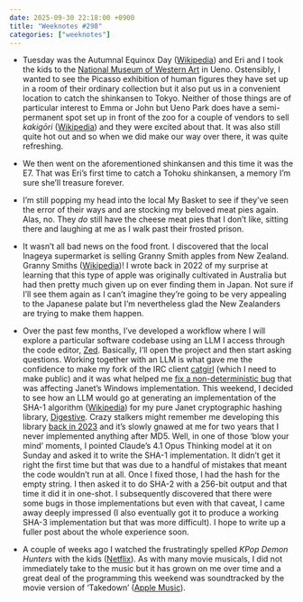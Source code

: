 ```yaml
---
date: 2025-09-30 22:18:00 +0900
title: "Weeknotes #298"
categories: ["weeknotes"]
---
```


- Tuesday was the Autumnal Equinox Day ([Wikipedia](https://en.wikipedia.org/wiki/Autumnal_Equinox_Day)) and Eri and I took the kids to the [National Museum of Western Art](https://www.nmwa.go.jp/en/) in Ueno. Ostensibly, I wanted to see the Picasso exhibition of human figures they have set up in a room of their ordinary collection but it also put us in a convenient location to catch the shinkansen to Tokyo. Neither of those things are of particular interest to Emma or John but Ueno Park does have a semi-permanent spot set up in front of the zoo for a couple of vendors to sell _kakigōri_ ([Wikipedia](https://en.wikipedia.org/wiki/Kakigōri)) and they were excited about that. It was also still quite hot out and so when we did make our way over there, it was quite refreshing.

- We then went on the aforementioned shinkansen and this time it was the E7. That was Eri’s first time to catch a Tohoku shinkansen, a memory I’m sure she’ll treasure forever.

- I’m still popping my head into the local My Basket to see if they’ve seen the error of their ways and are stocking my beloved meat pies again. Alas, no. They _do_ still have the cheese meat pies that I don’t like, sitting there and laughing at me as I walk past their frosted prison.

- It wasn’t all bad news on the food front. I discovered that the local Inageya supermarket is selling Granny Smith apples from New Zealand. Granny Smiths ([Wikipedia](https://en.wikipedia.org/wiki/Granny_Smith))! I wrote back in 2022 of my surprise at learning that this type of apple was originally cultivated in Australia but had then pretty much given up on ever finding them in Japan. Not sure if I’ll see them again as I can’t imagine they’re going to be very appealing to the Japanese palate but I’m nevertheless glad the New Zealanders are trying to make them happen.

- Over the past few months, I’ve developed a workflow where I will explore a particular software codebase using an LLM I access through the code editor, [Zed](https://zed.dev). Basically, I’ll open the project and then start asking questions. Working together with an LLM is what gave me the confidence to make my fork of the IRC client [catgirl](https://git.causal.agency/catgirl/about/) (which I need to make public) and it was what helped me [fix a non-deterministic bug](https://github.com/janet-lang/janet/pull/1645) that was affecting Janet’s Windows implementation. This weekend, I decided to see how an LLM would go at generating an implementation of the SHA-1 algorithm ([Wikipedia](https://en.wikipedia.org/wiki/SHA-1)) for my pure Janet cryptographic hashing library, [Digestive](https://github.com/pyrmont/digestive). Crazy stalkers might remember me developing this library [back in 2023](https://updates.inqk.net/post/1689044700.html) and it’s slowly gnawed at me for two years that I never implemented anything after MD5. Well, in one of those ‘blow your mind’ moments, I pointed Claude’s 4.1 Opus Thinking model at it on Sunday and asked it to write the SHA-1 implementation. It didn’t get it right the first time but that was due to a handful of mistakes that meant the code wouldn’t run at all. Once I fixed those, I had the hash for the empty string. I then asked it to do SHA-2 with a 256-bit output and that time it did it in one-shot. I subsequently discovered that there were some bugs in those implementations but even with that caveat, I came away deeply impressed (I also eventually got it to produce a working SHA-3 implementation but that was more difficult). I hope to write up a fuller post about the whole experience soon.

- A couple of weeks ago I watched the frustratingly spelled _KPop Demon Hunters_ with the kids ([Netflix](https://www.netflix.com/title/81498621/)). As with many movie musicals, I did not immediately take to the music but it has grown on me over time and a great deal of the programming this weekend was soundtracked by the movie version of ‘Takedown’ ([Apple Music](https://music.apple.com/jp/album/takedown/1820264137?i=1820264154&l=en-US)).
